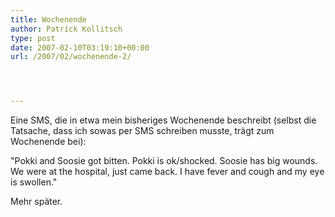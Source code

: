 ```yaml
---
title: Wochenende
author: Patrick Kollitsch
type: post
date: 2007-02-10T03:19:10+00:00
url: /2007/02/wochenende-2/




---
```

Eine SMS, die in etwa mein bisheriges Wochenende beschreibt (selbst die Tatsache, dass ich sowas per SMS schreiben musste, trägt zum Wochenende bei):

"Pokki and Soosie got bitten. Pokki is ok/shocked. Soosie has big wounds. We were at the hospital, just came back. I have fever and cough and my eye is swollen."

Mehr später.
